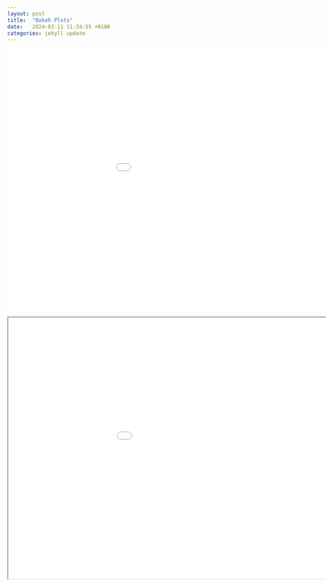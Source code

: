 ```yaml
---
layout: post
title:  "Bokeh Plots"
date:   2024-03-11 11:34:55 +0100
categories: jekyll update
---
```


<embed 
       type="text/html" 
       src="Periodic.html"
       width="1100"
       height="600"
       >
</embed>

<iframe 
   src="periodic.html"
   width="1100"
   height="600"
></iframe>
